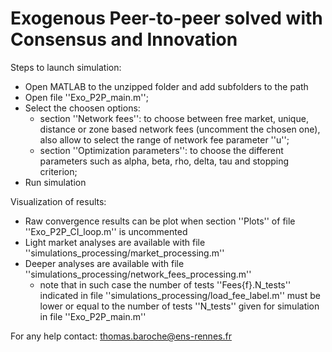 # Exogenous Peer-to-peer solved with Consensus and Innovation

Steps to launch simulation:
 - Open MATLAB to the unzipped folder and add subfolders to the path
 - Open file ''Exo_P2P_main.m'';
 - Select the choosen options:
    - section ''Network fees'': to choose between free market, unique, distance or zone based network fees (uncomment the chosen one), also allow to select the range of network fee parameter ''u'';
    - section ''Optimization parameters'': to choose the different parameters such as alpha, beta, rho, delta, tau and stopping criterion;
 - Run simulation


Visualization of results:
 - Raw convergence results can be plot when section ''Plots'' of file ''Exo_P2P_CI_loop.m'' is uncommented
 - Light market analyses are available with file ''simulations_processing/market_processing.m''
 - Deeper analyses are available with file ''simulations_processing/network_fees_processing.m''
    - note that in such case the number of tests ''Fees{f}.N_tests'' indicated in file ''simulations_processing/load_fee_label.m'' must be lower or equal to the number of tests ''N_tests'' given for simulation in file ''Exo_P2P_main.m''

For any help contact: thomas.baroche@ens-rennes.fr
